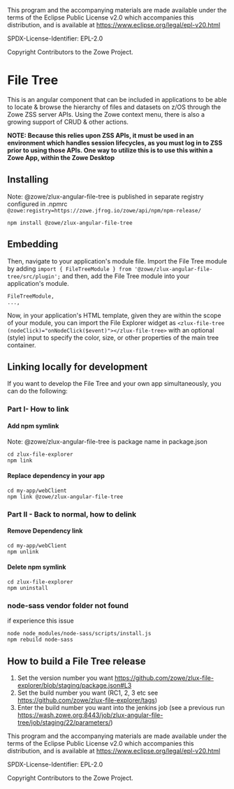 This program and the accompanying materials are
made available under the terms of the Eclipse Public License v2.0 which accompanies
this distribution, and is available at https://www.eclipse.org/legal/epl-v20.html

SPDX-License-Identifier: EPL-2.0

Copyright Contributors to the Zowe Project.
# File Tree

This is an angular component that can be included in applications to be able to locate & browse the hierarchy of files and datasets on z/OS through the Zowe ZSS server APIs. Using the Zowe context menu, there is also a growing support of CRUD & other actions.

**NOTE: Because this relies upon ZSS APIs, it must be used in an environment which handles session lifecycles, as you must log in to ZSS prior to using those APIs. One way to utilize this is to use this within a Zowe App, within the Zowe Desktop**

## Installing
Note: @zowe/zlux-angular-file-tree is published in separate registry configured in .npmrc
`@zowe:registry=https://zowe.jfrog.io/zowe/api/npm/npm-release/` 

```
npm install @zowe/zlux-angular-file-tree
```

## Embedding

Then, navigate to your application's module file. Import the File Tree module by adding
```import { FileTreeModule } from '@zowe/zlux-angular-file-tree/src/plugin';```
and then, add the File Tree module into your application's module.
```...,
FileTreeModule,
...,
```

Now, in your application's HTML template, given they are within the scope of your module, you can import the File Explorer widget as
```<zlux-file-tree (nodeClick)="onNodeClick($event)"></zlux-file-tree>```
with an optional (style) input to specify the color, size, or other properties of the main tree container.


## Linking locally for development
If you want to develop the File Tree and your own app simultaneously, you can do the following:

### Part I- How to link

#### Add npm symlink 
Note: @zowe/zlux-angular-file-tree is package name in package.json
```
cd zlux-file-explorer
npm link 
```
#### Replace dependency in your app
```
cd my-app/webClient
npm link @zowe/zlux-angular-file-tree
```

### Part II - Back to normal, how to delink

#### Remove Dependency link
```
cd my-app/webClient
npm unlink
```

#### Delete npm symlink

```
cd zlux-file-explorer
npm uninstall
```

### node-sass vendor folder not found
if experience this issue
```
node node_modules/node-sass/scripts/install.js
npm rebuild node-sass
```

## How to build a File Tree release

1. Set the version number you want https://github.com/zowe/zlux-file-explorer/blob/staging/package.json#L3
2. Set the build number you want (RC1, 2, 3 etc see https://github.com/zowe/zlux-file-explorer/tags)
3. Enter the build number you want into the jenkins job (see a previous run https://wash.zowe.org:8443/job/zlux-angular-file-tree/job/staging/22/parameters/)

This program and the accompanying materials are
made available under the terms of the Eclipse Public License v2.0 which accompanies
this distribution, and is available at https://www.eclipse.org/legal/epl-v20.html

SPDX-License-Identifier: EPL-2.0

Copyright Contributors to the Zowe Project.
